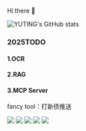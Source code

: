 
Hi there 👋

![YUTING's GitHub stats](https://github-readme-stats.vercel.app/api?username=YUTING0907&show_icons=true&theme=tokyonight)

### 2025TODO 
#### 1.OCR

#### 2.RAG

#### 3.MCP Server

fancy tool：打新债推送


<!--
**YUTING0907/YUTING0907** is a ✨ _special_ ✨ repository because its `README.md` (this file) appears on your GitHub profile.

### Visit times
![Visitor Count](https://profile-counter.glitch.me/YUTING0907/count.svg)

### language
![Top Langs](https://github-readme-stats.vercel.app/api/top-langs/?username=YUTING0907&layout=compact&theme=tokyonight)
Here are some ideas to get you started:

- 🔭 I’m currently working on ...
- 🌱 I’m currently learning ...
- 👯 I’m looking to collaborate on ...
- 🤔 I’m looking for help with ...
- 💬 Ask me about ...
- 📫 How to reach me: ...
- 😄 Pronouns: ...
- ⚡ Fun fact: ...
-->

![](https://github-profile-summary-cards.vercel.app/api/cards/profile-details?username=YUTING0907&theme=github_dark)
![](https://github-profile-summary-cards.vercel.app/api/cards/repos-per-language?username=YUTING0907&theme=github_dark) 
![](https://github-profile-summary-cards.vercel.app/api/cards/most-commit-language?username=YUTING0907&theme=github_dark)
![](https://github-profile-summary-cards.vercel.app/api/cards/stats?username=YUTING0907&theme=github_dark) 
![](https://github-profile-summary-cards.vercel.app/api/cards/productive-time?username=YUTING0907&theme=github_dark)
